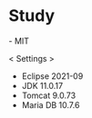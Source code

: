 # Study

<License>
 - MIT

< Settings >
 - Eclipse 2021-09
 - JDK 11.0.17
 - Tomcat 9.0.73
 - Maria DB 10.7.6